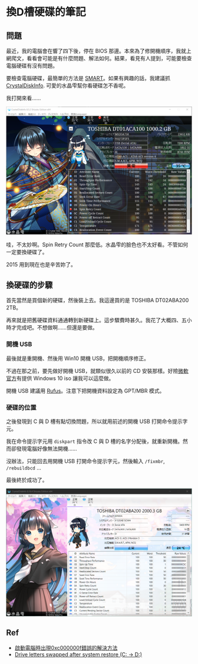 # 換D槽硬碟的筆記

## 問題

最近，我的電腦會在響了四下後，停在 BIOS 那邊。本來為了修開機順序，我就上網爬文，看看會可能是有什麼問題、解法如何。結果，看見有人提到，可能要檢查電腦硬碟有沒有問題。

要檢查電腦硬碟，最簡單的方法是 [SMART](https://en.wikipedia.org/wiki/S.M.A.R.T.)。如果有興趣的話，我建議抓 [CrystalDiskInfo](https://crystalmark.info/en/software/crystaldiskinfo/). 可愛的水晶雫幫你看硬碟怎不香呢。

我打開來看……

![Spin Retry Count 已經有點不行的硬碟](https://raw.githubusercontent.com/iigmir/blog-source/master/assets/93/trouble.png)

哇，不太妙啊。Spin Retry Count 那麼低。水晶雫的臉色也不太好看。不管如何一定要換硬碟了。

2015 用到現在也是辛苦妳了。

## 換硬碟的步驟

首先當然是買個新的硬碟，然後裝上去。我這邊買的是 TOSHIBA DT02ABA200 2TB。

再來就是把舊硬碟資料通通轉到新硬碟上。這步驟費時甚久。我花了大概四、五小時才完成吧。不想做啊……但還是要做。

### 開機 USB

最後就是重開機、然後用 Win10 開機 USB，把開機順序修正。

不過在那之前，要先做好開機 USB，就類似很久以前的 CD 安裝那樣。好險[微軟官方](https://www.microsoft.com/software-download/windows10)有提供 Windows 10 iso 讓我可以這麼做。

開機 USB 建議用 [Rufus](https://rufus.ie)。注意下把開機資料設定為 GPT/MBR 模式。

### 硬碟的位置

之後發現到 C 與 D 槽有點切換問題，所以就用前述的開機 USB 打開命令提示字元。

我在命令提示字元用 `diskpart` 指令改 C 與 D 槽的名字分配後，就重新開機。然而卻發現電腦好像無法開機……

沒辦法，只能回去用開機 USB 打開命令提示字元，然後輸入 `/fixmbr`, `/rebuildbcd` ...

最後終於成功了。

![已經換好的硬碟](https://raw.githubusercontent.com/iigmir/blog-source/master/assets/93/transferred.png)

## Ref

* [啟動電腦時出現0xc000000f錯誤的解決方法](https://www.reneelab.net/computer-error-0xc000000f.html)
* [Drive letters swapped after system restore (C: → D:)](https://www.superuser.com/a/681970)
